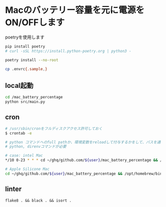 # Macのバッテリー容量を元に電源をON/OFFします

poetryを使用します
```bash
pip install poetry
# curl -sSL https://install.python-poetry.org | python3 -

poetry install --no-root

cp .envrc{.sample,}
```

## local起動
```bash
cd /mac_battery_percentage
python src/main.py
```

## cron
```bash
# /usr/sbin/cronをフルディスクアクセス許可しておく
$ crontab -e

# python コマンドへのfull pathか、環境変数をreloadして付与するかをして、パスを通して起動する.
# python, direnvコマンドが必要

# case: intel Mac
*/10 0-23 * * * cd ~/ghq/github.com/${user}/mac_battery_percentage && /usr/local/bin/direnv exec . ~/.anyenv/envs/pyenv/shims/python src/main.py

# Apple Silicone Mac
cd ~/ghq/github.com/${user}/mac_battery_percentage && /opt/homebrew/bin/direnv exec . ~/.anyenv/envs/pyenv/shims/python src/main.py
```

## linter
```
flake8 . && black . && isort .
```
